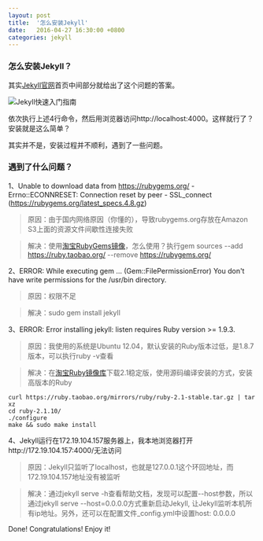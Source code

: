 ```yaml
---
layout: post
title:  '怎么安装Jekyll'
date:   2016-04-27 16:30:00 +0800
categories: jekyll
---
```

### 怎么安装Jekyll？

其实[Jekyll官网][Jekyll官网]首页中间部分就给出了这个问题的答案。

![Jekyll快速入门指南][Jekyll快速入门指南]

依次执行上述4行命令，然后用浏览器访问http://localhost:4000。这样就行了？安装就是这么简单？

其实并不是，安装过程并不顺利，遇到了一些问题。

### 遇到了什么问题？

1、Unable to download data from https://rubygems.org/ - Errno::ECONNRESET: Connection reset by peer - SSL_connect (https://rubygems.org/latest_specs.4.8.gz)

> 原因：由于国内网络原因（你懂的），导致rubygems.org存放在Amazon S3上面的资源文件间歇性连接失败

> 解决：使用[淘宝RubyGems镜像][淘宝RubyGems镜像]，怎么使用？执行gem sources --add https://ruby.taobao.org/ --remove https://rubygems.org/  

2、ERROR:  While executing gem ... (Gem::FilePermissionError)
    You don't have write permissions for the /usr/bin directory.

> 原因：权限不足

> 解决：sudo gem install jekyll

3、ERROR:  Error installing jekyll:
        listen requires Ruby version >= 1.9.3.
        
> 原因：我使用的系统是Ubuntu 12.04，默认安装的Ruby版本过低，是1.8.7版本，可以执行ruby -v查看

> 解决：在[淘宝Ruby镜像库][淘宝Ruby镜像库]下载2.1稳定版，使用源码编译安装的方式，安装高版本的Ruby 

    curl https://ruby.taobao.org/mirrors/ruby/ruby-2.1-stable.tar.gz | tar xz
    cd ruby-2.1.10/
    ./configure
    make && sudo make install

4、Jekyll运行在172.19.104.157服务器上，我本地浏览器打开http://172.19.104.157:4000/无法访问

> 原因：Jekyll只监听了localhost，也就是127.0.0.1这个环回地址，而172.19.104.157地址没有被监听

> 解决：通过jekyll serve -h查看帮助文档，发现可以配置--host参数，所以通过jekyll serve --host=0.0.0.0方式重新启动Jekyll, 让Jekyll监听本机所有ip地址。另外，还可以在配置文件_config.yml中设置host: 0.0.0.0

Done!
Congratulations!
Enjoy it!

[Jekyll官网]: https://jekyllrb.com/
[淘宝RubyGems镜像]: https://ruby.taobao.org/
[淘宝Ruby镜像库]: https://ruby.taobao.org/mirrors/ruby/

[Jekyll快速入门指南]: http://7xtisb.com2.z0.glb.clouddn.com/images/howtoinstalljekyll/quickstart.jpg